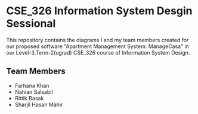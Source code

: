 # CSE_326 Information System Desgin Sessional

This repository contains the diagrams I and my team members created for our proposed software "Apartment Management System: ManageCasa" in our Level-3,Term-2(ugrad) CSE_326 course of Information System Design.

## Team Members
- Farhana Khan 
- Nahian Salsabil 
- Rittik Basak
- Sharjil Hasan Mahir